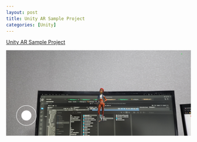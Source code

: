 ```yaml
---
layout: post
title: Unity AR Sample Project
categories: [Unity]
---
```


[Unity AR Sample Project](https://github.com/SooWanKim/SoowanArProject)

![1](https://github.com/SooWanKim/SoowanArProject/raw/main/1.jpeg)
